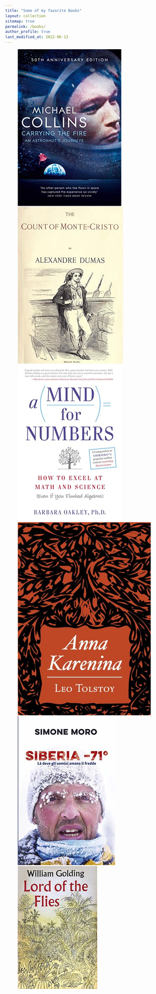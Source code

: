 ```yaml
---
title: "Some of my favorite Books"
layout: collection
sitemap: true
permalink: /books/
author_profile: true
last_modified_at: 2022-06-13
---
```


<figure class="third ">
  <a href="../assets/images/books/carrying-the-fire.jpg"> <img src="../assets/images/books/carrying-the-fire.jpg"></a>  
  <a href="../assets/images/books/count-of-monte-cristo.jpg"> <img src="../assets/images/books/count-of-monte-cristo.jpg"></a>  
  <a href="../assets/images/books/mind-for-numbers.jpg"> <img src="../assets/images/books/mind-for-numbers.jpg"></a>
  <a href="../assets/images/books/anna-karenina.jpg"> <img src="../assets/images/books/anna-karenina.jpg"></a>
  <a href="../assets/images/books/siberia--71.jpg"> <img src="../assets/images/books/siberia--71.jpg"></a>
  <a href="../assets/images/books/Lord-Of-The-Flies.jpg"> <img src="../assets/images/books/Lord-Of-The-Flies.jpg"></a>
</figure>
